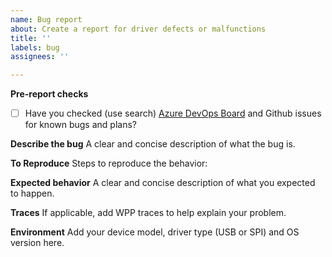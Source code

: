 ```yaml
---
name: Bug report
about: Create a report for driver defects or malfunctions
title: ''
labels: bug
assignees: ''

---
```


**Pre-report checks**

- [ ] Have you checked (use search) [Azure DevOps Board](https://ligstd.visualstudio.com/Apple%20PTP%20Trackpad/_workitems/recentlyupdated) and Github issues for known bugs and plans?

**Describe the bug**
A clear and concise description of what the bug is.

**To Reproduce**
Steps to reproduce the behavior:

**Expected behavior**
A clear and concise description of what you expected to happen.

**Traces**
If applicable, add WPP traces to help explain your problem.

**Environment**
Add your device model, driver type (USB or SPI) and OS version here.
